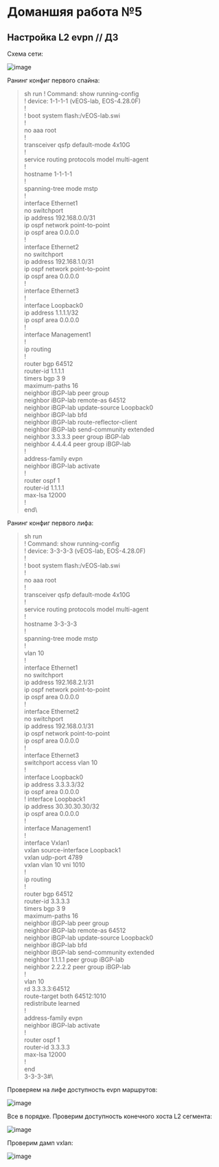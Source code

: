 # Доманшяя работа №5
## Настройка L2 evpn // ДЗ
Схема сети:

![image](https://github.com/user-attachments/assets/20c63ae7-9400-4b3f-ba41-2b474173321c)

Ранинг конфиг первого спайна:

>sh run
! Command: show running-config\
! device: 1-1-1-1 (vEOS-lab, EOS-4.28.0F)\
!\
! boot system flash:/vEOS-lab.swi\
!\
no aaa root\
!\
transceiver qsfp default-mode 4x10G\
!\
service routing protocols model multi-agent\
!\
hostname 1-1-1-1\
!\
spanning-tree mode mstp\
!\
interface Ethernet1\
   no switchport\
   ip address 192.168.0.0/31\
   ip ospf network point-to-point\
   ip ospf area 0.0.0.0\
!\
interface Ethernet2\
   no switchport\
   ip address 192.168.1.0/31\
   ip ospf network point-to-point\
   ip ospf area 0.0.0.0\
!\
interface Ethernet3\
!\
interface Loopback0\
   ip address 1.1.1.1/32\
   ip ospf area 0.0.0.0\
!\
interface Management1\
!\
ip routing\
!\
router bgp 64512\
   router-id 1.1.1.1\
   timers bgp 3 9\
   maximum-paths 16\
   neighbor iBGP-lab peer group\
   neighbor iBGP-lab remote-as 64512\
   neighbor iBGP-lab update-source Loopback0\
   neighbor iBGP-lab bfd\
   neighbor iBGP-lab route-reflector-client\
   neighbor iBGP-lab send-community extended\
   neighbor 3.3.3.3 peer group iBGP-lab\
   neighbor 4.4.4.4 peer group iBGP-lab\
   !\
   address-family evpn\
      neighbor iBGP-lab activate\
!\
router ospf 1\
   router-id 1.1.1.1\
   max-lsa 12000\
!\
end\


Ранинг конфиг первого лифа:
>sh run\
! Command: show running-config\
! device: 3-3-3-3 (vEOS-lab, EOS-4.28.0F)\
!\
! boot system flash:/vEOS-lab.swi\
!\
no aaa root\
!\
transceiver qsfp default-mode 4x10G\
!\
service routing protocols model multi-agent\
!\
hostname 3-3-3-3\
!\
spanning-tree mode mstp\
!\
vlan 10\
!\
interface Ethernet1\
   no switchport\
   ip address 192.168.2.1/31\
   ip ospf network point-to-point\
   ip ospf area 0.0.0.0\
!\
interface Ethernet2\
   no switchport\
   ip address 192.168.0.1/31\
   ip ospf network point-to-point\
   ip ospf area 0.0.0.0\
!\
interface Ethernet3\
   switchport access vlan 10\
!\
interface Loopback0\
   ip address 3.3.3.3/32\
   ip ospf area 0.0.0.0\
!
interface Loopback1\
   ip address 30.30.30.30/32\
   ip ospf area 0.0.0.0\
!\
interface Management1\
!\
interface Vxlan1\
   vxlan source-interface Loopback1\
   vxlan udp-port 4789\
   vxlan vlan 10 vni 1010\
!\
ip routing\
!\
router bgp 64512\
   router-id 3.3.3.3\
   timers bgp 3 9\
   maximum-paths 16\
   neighbor iBGP-lab peer group\
   neighbor iBGP-lab remote-as 64512\
   neighbor iBGP-lab update-source Loopback0\
   neighbor iBGP-lab bfd\
   neighbor iBGP-lab send-community extended\
   neighbor 1.1.1.1 peer group iBGP-lab\
   neighbor 2.2.2.2 peer group iBGP-lab\
   !\
   vlan 10\
      rd 3.3.3.3:64512\
      route-target both 64512:1010\
      redistribute learned\
   !\
   address-family evpn\
      neighbor iBGP-lab activate\
!\
router ospf 1\
   router-id 3.3.3.3\
   max-lsa 12000\
!\
end\
3-3-3-3#\

Проверяем на лифе доступность evpn маршрутов:

![image](https://github.com/user-attachments/assets/fd4b8e11-ba85-4e06-bd3d-f9e63ff032af)

Все в порядке.
Проверим доступность конечного хоста L2 сегмента:

![image](https://github.com/user-attachments/assets/3920d980-3138-45b6-b6d5-6f779bcd8233)

Проверим дамп vxlan:

![image](https://github.com/user-attachments/assets/586cff97-b525-45bf-93ef-c34efb867007)
